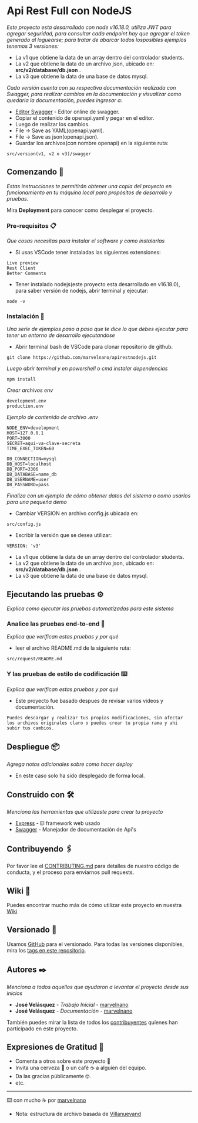 # Api Rest Full con NodeJS

_Este proyecto esta desarrollado con node v16.18.0, utiliza JWT para agregar seguridad, para consultar cada endpoint hay que agregar el token generado al loguearse; para tratar de abarcar todos losposibles ejemplos tenemos 3 versiones:_
* La v1 que obtiene la data de un array dentro del controlador students.
* La v2 que obtiene la data de un archivo json, ubicado en: **src/v2/database/db.json** .
* La v3 que obtiene la data de una base de datos mysql.

_Cada versión cuenta con su respectiva documentación realizada con Swagger, para realizar cambios en la documentación y visualizar como quedaria la documentación, puedes ingresar a:_
* [Editor Swagger](https://editor.swagger.io/) - Editor online de swagger.
* Copiar el contenido de openapi.yaml y pegar en el editor.
* Luego de realizar los cambios.
* File -> Save as YAML(openapi.yaml).
* File -> Save as json(openapi.json).
* Guardar los archivos(con nombre openapi) en la siguiente ruta:
```
src/version(v1, v2 o v3)/swagger
```

## Comenzando 🚀

_Estas instrucciones te permitirán obtener una copia del proyecto en funcionamiento en tu máquina local para propósitos de desarrollo y pruebas._

Mira **Deployment** para conocer como desplegar el proyecto.

### Pre-requisitos 📋

_Que cosas necesitas para instalar el software y como instalarlas_
* Si usas VSCode tener instaladas las siguientes extensiones:

```
Live preview
Rest Client
Better Comments
```

* Tener instalado nodejs(este proyecto esta desarrollado en v16.18.0), para saber versión de nodejs, abrir terminal y ejecutar:

```
node -v
```

### Instalación 🔧

_Una serie de ejemplos paso a paso que te dice lo que debes ejecutar para tener un entorno de desarrollo ejecutandose_

* Abrir terminal bash de VSCode para clonar repositorio de github.

```
git clone https://github.com/marvelnano/apirestnodejs.git
```

_Luego abrir terminal y en powershell o cmd instalar dependencias_

```
npm install
```

_Crear archivos env_

```
development.env
production.env
```

_Ejemplo de contenido de archivo .env_

```
NODE_ENV=development
HOST=127.0.0.1
PORT=3000
SECRET=aqui-va-clave-secreta
TIME_EXEC_TOKEN=60

DB_CONNECTION=mysql
DB_HOST=localhost
DB_PORT=3306
DB_DATABASE=name_db
DB_USERNAME=user
DB_PASSWORD=pass
```

_Finaliza con un ejemplo de cómo obtener datos del sistema o como usarlos para una pequeña demo_

* Cambiar VERSION en archivo config.js ubicada en:
```
src/config.js
```
* Escribir la versión que se desea utilizar:
```
VERSION: 'v3'
```
* La v1 que obtiene la data de un array dentro del controlador students.
* La v2 que obtiene la data de un archivo json, ubicado en: **src/v2/database/db.json** .
* La v3 que obtiene la data de una base de datos mysql.

## Ejecutando las pruebas ⚙️

_Explica como ejecutar las pruebas automatizadas para este sistema_

### Analice las pruebas end-to-end 🔩

_Explica que verifican estas pruebas y por qué_

* leer el archivo README.md de la siguiente ruta:
```
src/request/README.md
```

### Y las pruebas de estilo de codificación ⌨️

_Explica que verifican estas pruebas y por qué_
* Este proyecto fue basado despues de revisar varios videos y documentación.
```
Puedes descargar y realizar tus propias modificaciones, sin afectar los archivos originales claro o puedes crear tu propia rama y ahi subir tus cambios.
```

## Despliegue 📦

_Agrega notas adicionales sobre como hacer deploy_
* En este caso solo ha sido desplegado de forma local.

## Construido con 🛠️

_Menciona las herramientas que utilizaste para crear tu proyecto_

* [Express](https://expressjs.com/es/starter/installing.html) - El framework web usado
* [Swagger](https://swagger.io/docs/open-source-tools/swagger-editor/) - Manejador de documentación de Api's

## Contribuyendo 🖇️

Por favor lee el [CONTRIBUTING.md](https://gist.github.com/marvelnano/xxxxxx) para detalles de nuestro código de conducta, y el proceso para enviarnos pull requests.

## Wiki 📖

Puedes encontrar mucho más de cómo utilizar este proyecto en nuestra [Wiki](https://github.com/marvelnano/apirestnodejs/wiki)

## Versionado 📌

Usamos [GitHub](https://github.com/) para el versionado. Para todas las versiones disponibles, mira los [tags en este repositorio](https://github.com/marvelnano/apirestnodejs/tags).

## Autores ✒️

_Menciona a todos aquellos que ayudaron a levantar el proyecto desde sus inicios_

* **José Velásquez** - *Trabajo Inicial* - [marvelnano](https://github.com/marvelnano)
* **José Velásquez** - *Documentación* - [marvelnano](#https://github.com/marvelnano)

También puedes mirar la lista de todos los [contribuyentes](https://github.com/marvelnano/apirestnodejs/contributors) quíenes han participado en este proyecto. 

<!-- ## Licencia 📄

Este proyecto está bajo la Licencia (Tu Licencia) - mira el archivo [LICENSE.md](LICENSE.md) para detalles -->

## Expresiones de Gratitud 🎁

* Comenta a otros sobre este proyecto 📢
* Invita una cerveza 🍺 o un café ☕ a alguien del equipo. 
* Da las gracias públicamente 🤓.
* etc.



---
⌨️ con mucho ☕ por [marvelnano](https://github.com/marvelnano) 

* Nota: estructura de archivo basada de [Villanuevand](https://gist.github.com/Villanuevand/6386899f70346d4580c723232524d35a)